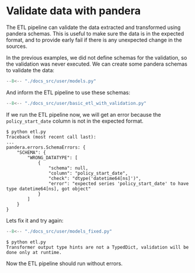# Validate data with pandera

The ETL pipeline can validate the data extracted and transformed using pandera schemas. This is useful to make sure the data is in the expected format, and to provide early fail if there is any unexpected change in the sources.

In the previous examples, we did not define schemas for the validation, so the validation was never executed. We can create some pandera schemas to validate the data:

```python title="models.py"
--8<-- "./docs_src/user/models.py"
```

And inform the ETL pipeline to use these schemas:

```python title="elt.py" hl_lines="2 10 12"
--8<-- "./docs_src/user/basic_etl_with_validation.py"
```

If we run the ETL pipeline now, we will get an error because the `policy_start_date` column is not in the expected format.

```console
$ python etl.py
Traceback (most recent call last):
...
pandera.errors.SchemaErrors: {
    "SCHEMA": {
        "WRONG_DATATYPE": [
            {
                "schema": null,
                "column": "policy_start_date",
                "check": "dtype('datetime64[ns]')",
                "error": "expected series 'policy_start_date' to have type datetime64[ns], got object"
            }
        ]
    }
}
```
Lets fix it and try again:

```python title="models.py"
--8<-- "./docs_src/user/models_fixed.py"
```

```console
$ python etl.py
Transformer output type hints are not a TypedDict, validation will be done only at runtime.
```

Now the ETL pipeline should run without errors.
